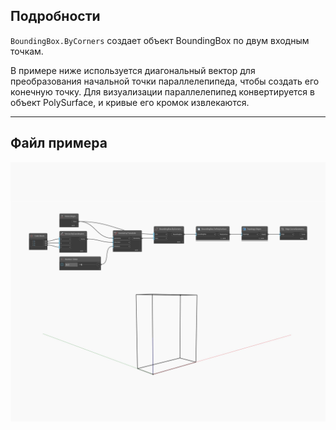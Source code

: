 ## Подробности
`BoundingBox.ByCorners` создает объект BoundingBox по двум входным точкам.

В примере ниже используется диагональный вектор для преобразования начальной точки параллелепипеда, чтобы создать его конечную точку. Для визуализации параллелепипед конвертируется в объект PolySurface, и кривые его кромок извлекаются.

___
## Файл примера

![ByCorners](./Autodesk.DesignScript.Geometry.BoundingBox.ByCorners_img.jpg)

